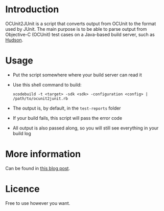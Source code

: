 Introduction
======================

OCUnit2JUnit is a script that converts output from OCUnit to the format used by JUnit. The main purpose is to be able to parse output from Objective-C (OCUnit) test cases on a Java-based build server, such as [Hudson](http://www.hudson-co.org).

Usage
======================

* Put the script somewhere where your build server can read it
* Use this shell command to build: 

	`xcodebuild -t <target> -sdk <sdk> -configuration <config> | /path/to/ocunit2junit.rb`

* The output is, by default, in the `test-reports` folder
* If your build fails, this script will pass the error code
* All output is also passed along, so you will still see everything in your build log


More information
======================

Can be found in [this blog post](http://blog.jayway.com/2010/01/31/continuos-integration-for-xcode-projects/).


Licence
======================

Free to use however you want.